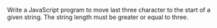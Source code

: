 Write a JavaScript program to move last three character to the start of a given string. The string length must be greater or equal to three.